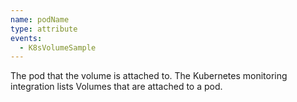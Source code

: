 ```yaml
---
name: podName
type: attribute
events:
  - K8sVolumeSample
---
```


The pod that the volume is attached to. The Kubernetes monitoring integration lists Volumes that are attached to a pod.